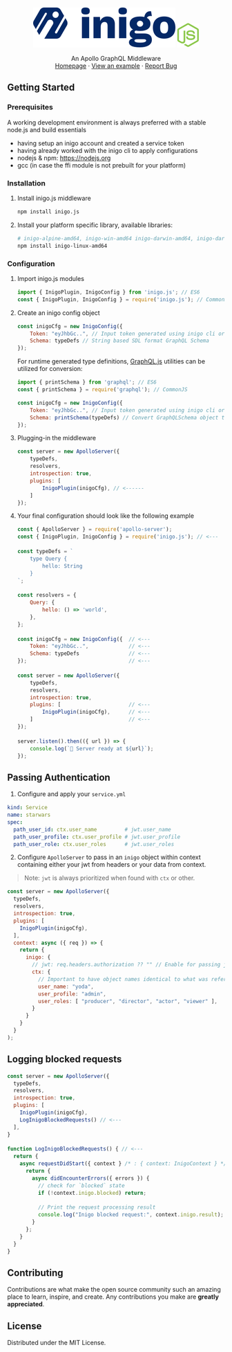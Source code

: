 <br />
<div align="center">
  <img src="./docs/inigo.svg">
  <img src="./docs/js.svg">

  <p align="center">
    An Apollo GraphQL Middleware
    <br />
    <!-- <a href="https://github.com/github_username/repo_name"><strong>Explore the docs »</strong></a> <br /> <br />  -->
    <a href="https://inigo.io">Homepage</a>
    ·
    <a href="https://github.com/inigolabs/inigo-js/tree/master/example">View an example</a>
    ·
    <a href="https://github.com/inigolabs/inigo-js/issues">Report Bug</a>
  </p>
</div>

## Getting Started

### Prerequisites

A working development environment is always preferred with a stable node.js and build essentials
* having setup an inigo account and created a service token
* having already worked with the inigo cli to apply configurations
* nodejs & npm: https://nodejs.org
* gcc (in case the ffi module is not prebuilt for your platform)

### Installation

1. Install inigo.js middleware
   ```sh
   npm install inigo.js
   ```
2. Install your platform specific library, available libraries:
   ```sh
   # inigo-alpine-amd64, inigo-win-amd64 inigo-darwin-amd64, inigo-darwin-arm64
   npm install inigo-linux-amd64 
   ```
### Configuration
1. Import inigo.js modules
    ```js
    import { InigoPlugin, InigoConfig } from 'inigo.js'; // ES6
    const { InigoPlugin, InigoConfig } = require('inigo.js'); // CommonJS
    ```
2. Create an inigo config object
    ```js
    const inigoCfg = new InigoConfig({
        Token: "eyJhbGc..", // Input token generated using inigo cli or web panel
        Schema: typeDefs // String based SDL format GraphQL Schema
    });
    ```

    For runtime generated type definitions, [GraphQL.js](https://www.npmjs.com/package/graphql) utilities can be utilized for conversion:
    ```js
    import { printSchema } from 'graphql'; // ES6
    const { printSchema } = require('graphql'); // CommonJS
    ```

    ```js
    const inigoCfg = new InigoConfig({
        Token: "eyJhbGc..", // Input token generated using inigo cli or web panel
        Schema: printSchema(typeDefs) // Convert GraphQLSchema object to SDL format
    });
    ```
3. Plugging-in the middleware
    ```js
    const server = new ApolloServer({
        typeDefs,
        resolvers,
        introspection: true,
        plugins: [
            InigoPlugin(inigoCfg), // <------
        ]
    });
    ```

4. Your final configuration should look like the following example
    ```js
    const { ApolloServer } = require('apollo-server');
    const { InigoPlugin, InigoConfig } = require('inigo.js'); // <---

    const typeDefs = `
        type Query {
            hello: String
        }
    `;

    const resolvers = {
        Query: {
            hello: () => 'world',
        },
    };

    const inigoCfg = new InigoConfig({  // <---
        Token: "eyJhbGc..",             // <---
        Schema: typeDefs                // <---
    });                                 // <---

    const server = new ApolloServer({
        typeDefs,
        resolvers,
        introspection: true,
        plugins: [                      // <---
            InigoPlugin(inigoCfg),      // <---
        ]                               // <---
    });

    server.listen().then(({ url }) => {
        console.log(`🚀 Server ready at ${url}`);
    });
    ```

## Passing Authentication
1. Configure and apply your `service.yml`
```yaml
kind: Service
name: starwars
spec:
  path_user_id: ctx.user_name         # jwt.user_name
  path_user_profile: ctx.user_profile # jwt.user_profile
  path_user_role: ctx.user_roles      # jwt.user_roles
```

2. Configure `ApolloServer` to pass in an `inigo` object within context containing either your jwt from headers or your data from context. 
> Note: `jwt` is always prioritized when found with `ctx` or other.
```js
const server = new ApolloServer({
  typeDefs,
  resolvers,
  introspection: true,
  plugins: [
    InigoPlugin(inigoCfg),
  ],
  context: async ({ req }) => {
    return { 
      inigo: {
        // jwt: req.headers.authorization ?? "" // Enable for passing jwt from headers
        ctx: {
          // Important to have object names identical to what was referenced in the service.yml
          user_name: "yoda", 
          user_profile: "admin",
          user_roles: [ "producer", "director", "actor", "viewer" ],
        }
      }
    }
  }
);
```

## Logging blocked requests
```js
const server = new ApolloServer({
  typeDefs,
  resolvers,
  introspection: true,
  plugins: [
    InigoPlugin(inigoCfg),
    LogInigoBlockedRequests() // <---
  ],
}

function LogInigoBlockedRequests() { // <---
  return { 
    async requestDidStart({ context } /* : { context: InigoContext } */) {
      return {
        async didEncounterErrors({ errors }) {
          // check for `blocked` state
          if (!context.inigo.blocked) return; 

          // Print the request processing result
          console.log("Inigo blocked request:", context.inigo.result); 
        }
      };
    }
  }
}
```

## Contributing

Contributions are what make the open source community such an amazing place to learn, inspire, and create. Any contributions you make are **greatly appreciated**.

## License
Distributed under the MIT License.